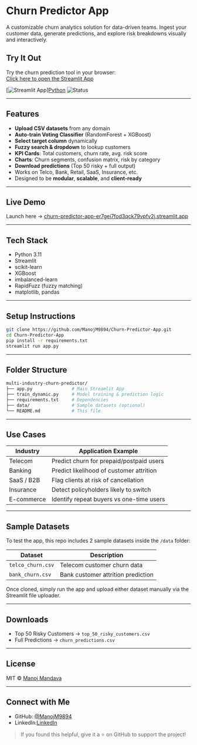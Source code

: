 # Churn Predictor App

A customizable churn analytics solution for data-driven teams.
Ingest your customer data, generate predictions, and explore risk breakdowns visually and interactively.

## Try It Out

Try the churn prediction tool in your browser:  
[Click here to open the Streamlit App](https://churn-predictor-app-er7gei7fod3qck79vpfv2j.streamlit.app/)

[![Streamlit App](https://img.shields.io/badge/Live%20App-Click%20to%20Open-red?logo=streamlit)][Python](https://img.shields.io/badge/Python-3.11-blue?logo=python) ![Status](https://img.shields.io/badge/Status-Production--Ready-brightgreen)

---

## Features

- **Upload CSV datasets** from any domain
- **Auto-train Voting Classifier** (RandomForest + XGBoost)
- **Select target column** dynamically
- **Fuzzy search & dropdown** to lookup customers
- **KPI Cards**: Total customers, churn rate, avg. risk score
- **Charts**: Churn segments, confusion matrix, risk by category
- **Download predictions** (Top 50 risky + full output)
- Works on Telco, Bank, Retail, SaaS, Insurance, etc.
- Designed to be **modular**, **scalable**, and **client-ready**

---

## Live Demo

Launch here → [churn-predictor-app-er7gei7fod3qck79vpfv2j.streamlit.app](https://churn-predictor-app-er7gei7fod3qck79vpfv2j.streamlit.app/)

---

## Tech Stack

- Python 3.11
- Streamlit
- scikit-learn
- XGBoost
- imbalanced-learn
- RapidFuzz (fuzzy matching)
- matplotlib, pandas

---

## Setup Instructions

```bash
git clone https://github.com/ManojM9894/Churn-Predictor-App.git
cd Churn-Predictor-App
pip install -r requirements.txt
streamlit run app.py
```

---

## Folder Structure

```bash
multi-industry-churn-predictor/
├── app.py               # Main Streamlit App
├── train_dynamic.py     # Model training & prediction logic
├── requirements.txt     # Dependencies
├── data/                # Sample datasets (optional)
└── README.md            # This file
```

---

## Use Cases

| Industry       | Application Example                        |
|----------------|---------------------------------------------|
| Telecom        | Predict churn for prepaid/postpaid users   |
| Banking        | Predict likelihood of customer attrition   |
| SaaS / B2B     | Flag clients at risk of cancellation       |
| Insurance      | Detect policyholders likely to switch      |
| E-commerce     | Identify repeat buyers vs one-time users   |

---

## Sample Datasets

To test the app, this repo includes 2 sample datasets inside the `/data` folder:

| Dataset             | Description                          |
|---------------------|--------------------------------------|
| `telco_churn.csv`   | Telecom customer churn data          |
| `bank_churn.csv`    | Bank customer attrition prediction   |

Once cloned, simply run the app and upload either dataset manually via the Streamlit file uploader.

---

## Downloads

- Top 50 Risky Customers → `top_50_risky_customers.csv`
- Full Predictions        → `churn_predictions.csv`

---

## License

MIT © [Manoj Mandava](https://github.com/ManojM9894)

---

## Connect with Me

- GitHub: [@ManojM9894](https://github.com/ManojM9894)
- LinkedIn:[LinkedIn](https://www.linkedin.com/in/manojmandava9894) 

> If you found this helpful, give it a ⭐ on GitHub to support the project!
